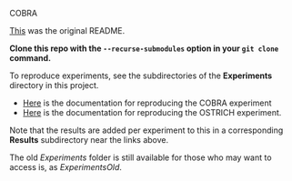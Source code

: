 COBRA

[This](README_ORIG.md) was the original README.

**Clone this repo with the `--recurse-submodules` option in your `git clone` command.**

To reproduce experiments, see the subdirectories of the **Experiments** directory in this project.
- [Here](Experiments/cobra/README.md) is the documentation for reproducing the COBRA experiment
- [Here](Experiments/ostrich/README.md) is the documentation for reproducing the OSTRICH experiment.

Note that the results are added per experiment to this in a corresponding **Results** subdirectory near the links above.

The old *Experiments* folder is still available for those who may want to access is, as *ExperimentsOld*.